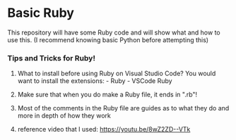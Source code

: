 # **Basic Ruby**

This repository will have some Ruby code and will show what and how to use this. (I recommend knowing basic Python before attempting this)

### Tips and Tricks for Ruby!

1. What to install before using Ruby on Visual Studio Code?
    You would want to install the extensions:
        - Ruby
        - VSCode Ruby

2. Make sure that when you do make a Ruby file, it ends in ".rb"!

3. Most of the comments in the Ruby file are guides as to what they do and more in depth of how they work

4. reference video that I used: https://youtu.be/8wZ2ZD--VTk